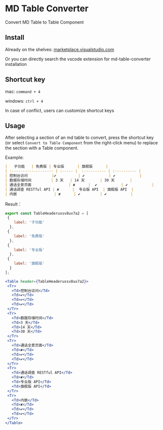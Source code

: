 # MD Table Converter

Convert MD Table to Table Component

## Install

Already on the shelves: [marketplace.visualstudio.com](https://marketplace.visualstudio.com/items?itemName=liuxueyong123.md-table-converter)

Or you can directly search the vscode extension for md-table-converter installation

## Shortcut key

mac: `command + 4`

windows: `ctrl + 4`

In case of conflict, users can customize shortcut keys

## Usage

After selecting a section of an md table to convert, press the shortcut key (or select `Convert to Table Component` from the right-click menu) to replace the section with a Table component.

Example:

``` md
|   子功能   | 免费版 | 专业版      | 旗舰版      |
| :------------------- | :----- |  :---------- | :---------- |
| 控制台访问           |✔          | ✔           | ✔           |
| 数据存储时间         | 3 天   | 14 天       | 30 天       |
| 通话全景页面                 | ✘      |  ✔           | ✔           |
| 通话调查 RESTful API | ✘      |  专业版 API  | 旗舰版 API  |
| 内嵌                 | ✘      | ✔         | ✔           |
```

Result：

``` jsx
export const TableHeaderuxsv8ux7a2 = [
 {
    label: '子功能'
  },
 {
    label: '免费版'
  },
 {
    label: '专业版'
  },
 {
    label: '旗舰版'
  }
];

<Table header={TableHeaderuxsv8ux7a2}>
 <Tr>
   <Td>控制台访问</Td>
   <Td>✔</Td>
   <Td>✔</Td>
   <Td>✔</Td>
 </Tr>
 <Tr>
   <Td>数据存储时间</Td>
   <Td>3 天</Td>
   <Td>14 天</Td>
   <Td>30 天</Td>
 </Tr>
 <Tr>
   <Td>通话全景页面</Td>
   <Td>✘</Td>
   <Td>✔</Td>
   <Td>✔</Td>
 </Tr>
 <Tr>
   <Td>通话调查 RESTful API</Td>
   <Td>✘</Td>
   <Td>专业版 API</Td>
   <Td>旗舰版 API</Td>
 </Tr>
 <Tr>
   <Td>内嵌</Td>
   <Td>✘</Td>
   <Td>✔</Td>
   <Td>✔</Td>
 </Tr>
</Table>
```
